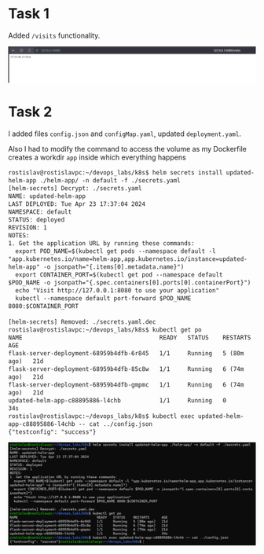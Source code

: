 # Task 1

Added `/visits` functionality.

![](/k8s/screenshots/12_visits.jpg)

# Task 2

I added files `config.json` and `configMap.yaml`, updated `deployment.yaml`.

Also I had to modify the command to access the volume as my Dockerfile creates a workdir `app` inside which everything happens

```
rostislav@rostislavpc:~/devops_labs/k8s$ helm secrets install updated-helm-app ./helm-app/ -n default -f ./secrets.yaml
[helm-secrets] Decrypt: ./secrets.yaml
NAME: updated-helm-app
LAST DEPLOYED: Tue Apr 23 17:37:04 2024
NAMESPACE: default
STATUS: deployed
REVISION: 1
NOTES:
1. Get the application URL by running these commands:
  export POD_NAME=$(kubectl get pods --namespace default -l "app.kubernetes.io/name=helm-app,app.kubernetes.io/instance=updated-helm-app" -o jsonpath="{.items[0].metadata.name}")
  export CONTAINER_PORT=$(kubectl get pod --namespace default $POD_NAME -o jsonpath="{.spec.containers[0].ports[0].containerPort}")
  echo "Visit http://127.0.0.1:8080 to use your application"
  kubectl --namespace default port-forward $POD_NAME 8080:$CONTAINER_PORT

[helm-secrets] Removed: ./secrets.yaml.dec
rostislav@rostislavpc:~/devops_labs/k8s$ kubectl get po
NAME                                       READY   STATUS    RESTARTS      AGE
flask-server-deployment-68959b4dfb-6r845   1/1     Running   5 (80m ago)   21d
flask-server-deployment-68959b4dfb-85c8w   1/1     Running   6 (74m ago)   21d
flask-server-deployment-68959b4dfb-gmpmc   1/1     Running   6 (74m ago)   21d
updated-helm-app-c88895886-l4chb           1/1     Running   0             34s
rostislav@rostislavpc:~/devops_labs/k8s$ kubectl exec updated-helm-app-c88895886-l4chb -- cat ../config.json
{"testconfig": "success"}
```

![](/k8s/screenshots/12_updated.jpg)
